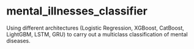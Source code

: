# mental_illnesses_classifier
Using different architectures (Logistic Regression, XGBoost, CatBoost, LightGBM, LSTM, GRU) to carry out a multiclass classification of mental diseases.
